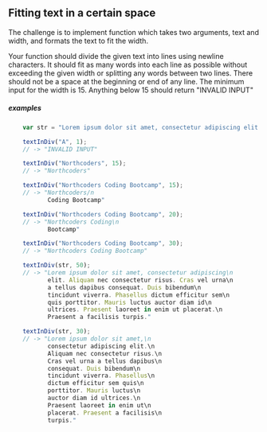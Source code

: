 ## Fitting text in a certain space

The challenge is to implement function which takes two arguments, text and width, and formats the text to fit the width.

Your function should divide the given text into lines using newline characters. It should fit as many words into each line as possible without exceeding the given width or splitting any words between two lines. There should not be a space at the beginning or end of any line. The minimum input for the width is 15. Anything below 15 should return "INVALID INPUT"

##### examples

```javascript
    var str = "Lorem ipsum dolor sit amet, consectetur adipiscing elit. Aliquam nec consectetur risus. Cras vel urna a tellus dapibus consequat. Duis bibendum tincidunt viverra. Phasellus dictum efficitur sem quis porttitor. Mauris luctus auctor diam id ultrices. Praesent laoreet in enim ut placerat. Praesent a facilisis turpis."
```

```javascript
    textInDiv("A", 1);
    // -> "INVALID INPUT"
```

```javascript
    textInDiv("Northcoders", 15);
    // -> "Northcoders"
```

```javascript
    textInDiv("Northcoders Coding Bootcamp", 15);
    // -> "Northcoders/n
           Coding Bootcamp"
```

```javascript
    textInDiv("Northcoders Coding Bootcamp", 20);
    // -> "Northcoders Coding\n
           Bootcamp"
```

```javascript
    textInDiv("Northcoders Coding Bootcamp", 30);
    // -> "Northcoders Coding Bootcamp"
```

```javascript
    textInDiv(str, 50);
    // -> "Lorem ipsum dolor sit amet, consectetur adipiscing\n
           elit. Aliquam nec consectetur risus. Cras vel urna\n
           a tellus dapibus consequat. Duis bibendum\n
           tincidunt viverra. Phasellus dictum efficitur sem\n
           quis porttitor. Mauris luctus auctor diam id\n
           ultrices. Praesent laoreet in enim ut placerat.\n
           Praesent a facilisis turpis."
```

```javascript
    textInDiv(str, 30);
    // -> "Lorem ipsum dolor sit amet,\n
           consectetur adipiscing elit.\n
           Aliquam nec consectetur risus.\n
           Cras vel urna a tellus dapibus\n
           consequat. Duis bibendum\n
           tincidunt viverra. Phasellus\n
           dictum efficitur sem quis\n
           porttitor. Mauris luctus\n
           auctor diam id ultrices.\n
           Praesent laoreet in enim ut\n
           placerat. Praesent a facilisis\n
           turpis."
```